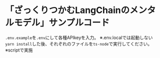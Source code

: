 # 「ざっくりつかむLangChainのメンタルモデル」サンプルコード
`.env.example`を`.env`にして各種APIkeyを入力。
※.env.localでは起動しない  
`yarn install`した後、それぞれのファイルを`ts-node`で実行してください。
※scriptで実施

# 